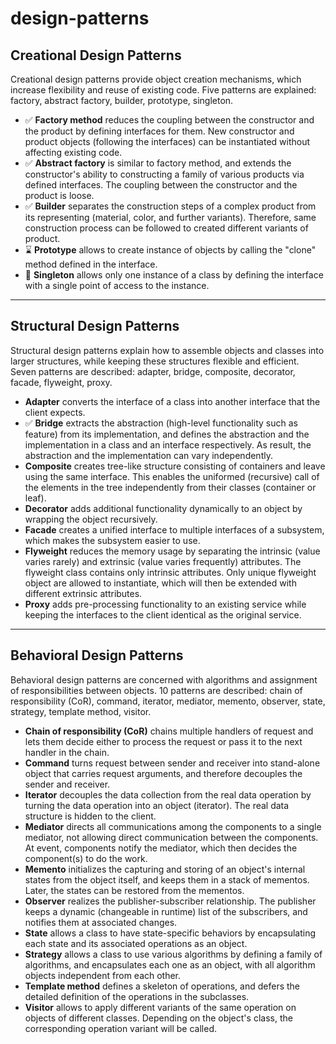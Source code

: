 # design-patterns

## Creational Design Patterns
Creational design patterns provide object creation mechanisms, which increase flexibility and reuse of existing code. Five patterns are explained: factory, abstract factory, builder, prototype, singleton.
- ✅ **Factory method** reduces the coupling between the constructor and the product by defining interfaces for them. New constructor and product objects (following the interfaces) can be instantiated without affecting existing code.
- ✅ **Abstract factory** is similar to factory method, and extends the constructor's ability to constructing a family of various products via defined interfaces. The coupling between the constructor and the product is loose.
- ✅ **Builder** separates the construction steps of a complex product from its representing (material, color, and further variants). Therefore, same construction process can be followed to created different variants of product.
- ⌛️ **Prototype** allows to create instance of objects by calling the "clone" method defined in the interface.
- 📌 **Singleton** allows only one instance of a class by defining the interface with a single point of access to the instance.

---

## Structural Design Patterns
Structural design patterns explain how to assemble objects and classes into larger structures, while keeping these structures flexible and efficient. Seven patterns are described: adapter, bridge, composite, decorator, facade, flyweight, proxy.
- **Adapter** converts the interface of a class into another interface that the client expects.
- ✅ **Bridge** extracts the abstraction (high-level functionality such as feature) from its implementation, and defines the abstraction and the implementation in a class and an interface respectively. As result, the abstraction and the implementation can vary independently.
- **Composite** creates tree-like structure consisting of containers and leave using the same interface. This enables the uniformed (recursive) call of the elements in the tree independently from their classes (container or leaf).
- **Decorator** adds additional functionality dynamically to an object by wrapping the object recursively.
- **Facade** creates a unified interface to multiple interfaces of a subsystem, which makes the subsystem easier to use.
- **Flyweight** reduces the memory usage by separating the intrinsic (value varies rarely) and extrinsic (value varies frequently) attributes. The flyweight class contains only intrinsic attributes. Only unique flyweight object are allowed to instantiate, which will then be extended with different extrinsic attributes.
- **Proxy** adds pre-processing functionality to an existing service while keeping the interfaces to the client identical as the original service.

---

## Behavioral Design Patterns
Behavioral design patterns are concerned with algorithms and assignment of responsibilities between objects. 10 patterns are described: chain of responsibility (CoR), command, iterator, mediator, memento, observer, state, strategy, template method, visitor.
- **Chain of responsibility (CoR)** chains multiple handlers of request and lets them decide either to process the request or pass it to the next handler in the chain.
- **Command** turns request between sender and receiver into stand-alone object that carries request arguments, and therefore decouples the sender and receiver.
- **Iterator** decouples the data collection from the real data operation by turning the data operation into an object (iterator). The real data structure is hidden to the client.
- **Mediator** directs all communications among the components to a single mediator, not allowing direct communication between the components. At event, components notify the mediator, which then decides the component(s) to do the work.
- **Memento** initializes the capturing and storing of an object's internal states from the object itself, and keeps them in a stack of mementos. Later, the states can be restored from the mementos.
- **Observer** realizes the publisher-subscriber relationship. The publisher keeps a dynamic (changeable in runtime) list of the subscribers, and notifies them at associated changes.
- **State** allows a class to have state-specific behaviors by encapsulating each state and its associated operations as an object. 
- **Strategy** allows a class to use various algorithms by defining a family of algorithms, and encapsulates each one as an object, with all algorithm objects independent from each other.
- **Template method** defines a skeleton of operations, and defers the detailed definition of the operations in the subclasses.
- **Visitor** allows to apply different variants of the same operation on objects of different classes. Depending on the object's class, the corresponding operation variant will be called.